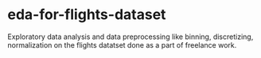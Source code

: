 # eda-for-flights-dataset
Exploratory data analysis and data preprocessing like binning, discretizing, normalization on the flights datatset done as a part of freelance work.

